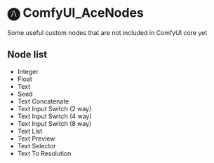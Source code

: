 # 🅐 ComfyUI_AceNodes
Some useful custom nodes that are not included in ComfyUI core yet

## Node list
- Integer
- Float
- Text
- Seed
- Text Concatenate
- Text Input Switch (2 way)
- Text Input Switch (4 way)
- Text Input Switch (8 way)
- Text List
- Text Preview
- Text Selector
- Text To Resolution